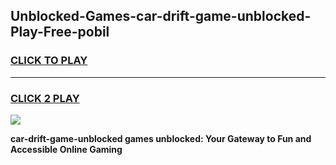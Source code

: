 
## Unblocked-Games-car-drift-game-unblocked-Play-Free-pobil
<h3>
<a href="https://premium76.site?title=car-drift-game-unblocked&ref=21A">CLICK TO PLAY</a></h3>
<hr>

<h3>
<a href="https://premium76.site?title=car-drift-game-unblocked&ref=21A">CLICK 2 PLAY</a>
  
</h3>

<a href="https://premium76.site?title=car-drift-game-unblocked&ref=21A"><img src="https://clearcache.store/games.png"></a>


**car-drift-game-unblocked games unblocked: Your Gateway to Fun and Accessible Online Gaming**
